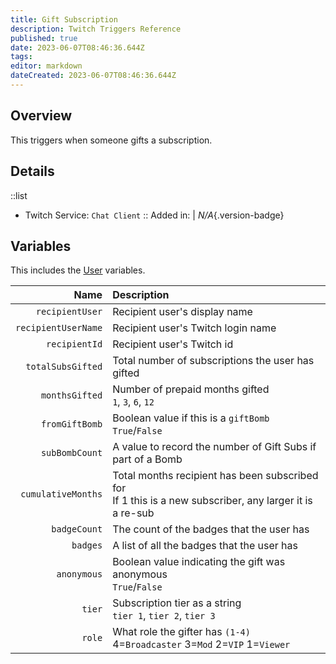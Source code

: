 ```yaml
---
title: Gift Subscription
description: Twitch Triggers Reference
published: true
date: 2023-06-07T08:46:36.644Z
tags: 
editor: markdown
dateCreated: 2023-06-07T08:46:36.644Z
---
```


## Overview
This triggers when someone gifts a subscription.

## Details
::list
- Twitch Service: `Chat Client`
::
Added in: | *N/A*{.version-badge}

## Variables
This includes the [User](/Variables/User-Variables) variables.

Name | Description
----:|:------------
`recipientUser` | Recipient user's display name
`recipientUserName` | Recipient user's Twitch login name
`recipientId` | Recipient user's Twitch id
`totalSubsGifted` | Total number of subscriptions the user has gifted
`monthsGifted` | Number of prepaid months gifted <br> `1`, `3`, `6`, `12`
`fromGiftBomb` | Boolean value if this is a `giftBomb` <br> `True`/`False` 
`subBombCount` | A value to record the number of Gift Subs if part of a Bomb
`cumulativeMonths` | Total months recipient has been subscribed for <br> If 1 this is a new subscriber, any larger it is a re-sub
`badgeCount` | The count of the badges that the user has
`badges` | A list of all the badges that the user has
`anonymous` | Boolean value indicating the gift was anonymous <br> `True`/`False` 
`tier` | Subscription tier as a string <br> `tier 1`, `tier 2`, `tier 3`
`role` | What role the gifter has `(1-4)` <br> 4=`Broadcaster` 3=`Mod` 2=`VIP` 1=`Viewer`